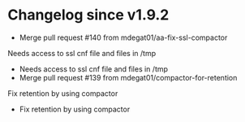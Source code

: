 # Changelog since v1.9.2
- Merge pull request #140 from mdegat01/aa-fix-ssl-compactor

Needs access to ssl cnf file and files in /tmp 
- Needs access to ssl cnf file and files in /tmp 
- Merge pull request #139 from mdegat01/compactor-for-retention

Fix retention by using compactor 
- Fix retention by using compactor 
